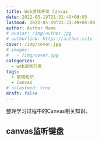 ```yaml
---
title: Web游戏开发 Canvas
date: 2022-05-19T21:31:49+08:00
lastmod: 2022-05-19T21:31:49+08:00
author: Author Name
# avatar: /img/author.jpg
# authorlink: https://author.site
cover: /img/cover.jpg
# images:
#   - /img/cover.jpg
categories:
  - web游戏开发
tags:
  - 前端知识
  - Canvas
# nolastmod: true
draft: false
---
```


整理学习过程中的Canvas相关知识。

<!--more-->

## canvas监听键盘

